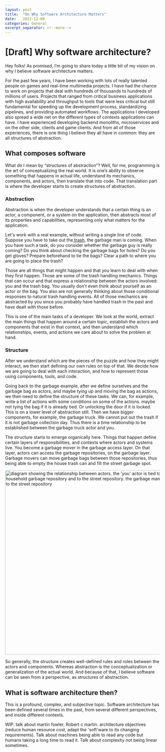 ```yaml
---
layout: post
title:  "On Why Software Architecture Matters"
date:   2022-12-08
categories: General
excerpt_separator: <!--more-->
---
```


# [Draft]  Why software architecture?

Hey folks! As promised, I’m going to share today a little bit of my vision on why I believe software architecture matters.

For the past few years, I have been working with lots of really talented people on games and real-time multimedia projects. I have had the chance to work on projects that deal with hundreds of thousands to hundreds of millions of users. Projects that ranged from critical business applications with high availability and throughput to tools that were less critical but still fundamental for speeding up the development process, standardizing pipelines, and providing automated workflows. The applications I developed also spread a wide net on the different types of contexts applications can have. I have experienced developing backend monoliths, microservices and on the other side, clients and game clients. And from all of those experiences, there is one thing I believe they all have in common: they are all structures of abstraction.

<!--more-->

## What composes software

What do I mean by “structures of abstraction”? Well, for me, programming is the art of conceptualizing the real world. It is one’s ability to observe something that happens in actual life, understand its mechanics, components, and actors, then translate that into code. That translation part is where the developer starts to create structures of abstraction.

### Abstraction

Abstraction is when the developer understands that a certain thing is an actor, a component, or a system on the application, then abstracts most of its properties and capabilities, representing only what matters for the application.

Let's work with a real example, without writing a single line of code. Suppose you have to take out the[ trash](https://www.youtube.com/watch?v=i7gIpuIVE3k), the garbage man is coming. When you have such a task, do you consider whether the garbage guy is really coming? Do you think about checking the garbage bags for holes? Do you get gloves? Prepare beforehand to tie the bags? Clear a path to where you are going to place the trash?

Those are all things that might happen and that you learn to deal with when they first happen. Those are some of the trash handling mechanics. Things that can occur and that express a relationship between the actors involved: you and the trash bag. You usually don't even think about yourself as an actor or the bag. You also are not generally thinking about those conditional responses to natural trash handling events. All of those mechanics are abstracted by you since you probably have handled trash in the past and have dealt with those before.

This is one of the main tasks of a developer. We look at the world, extract the main things that happen around a certain topic, establish the actors and components that exist in that context, and then understand which relationships, events, and actions we care about to solve the problem at hand.

### Structure

After we understand which are the pieces of the puzzle and how they might interact, we then start defining our own rules on top of that. We decide how we are going to deal with each interaction, and how to represent those using components, tools, and code.

Going back to the garbage example, after we define ourselves and the garbage bag as actors, and maybe tying up and moving the bag as actions, we then need to define the structure of these tasks. We can, for example, write a list of actions with some conditions on some of the actions. maybe not tying the bag if it is already tied. Or unlocking the door if it is locked. This is on a lower level of abstraction still. Then we have bigger components, for example, the garbage truck. We cannot put out the trash if it is not garbage collection day. Thus there is a time relationship to be established between the garbage truck actor and you.

The structure starts to emerge organically here. Things that happen define certain layers of responsibilities, and contexts where actors and systems live. You become a garbage mover in the garbage access layer. On that layer, actors can access the garbage repositories, on the garbage layer. Garbage movers can move garbage bags between those repositories, thus being able to empty the house trash can and fill the street garbage spot.

<img src="https://lucasmontec.github.io/assets/images/garbagediagram.jpg" alt="diagram showing the relationship between actors. the 'you' actor is tied to the household garbage repository and to the street repository. the garbage man actor is tied to the street repository" width="600"/>

So generally, the structure creates well-defined rules and roles between the actors and components. Whereas abstraction is the conceptualization or generalization of the actual world. And because of that, I believe software can be seen from a perspective, as structures of abstraction.

## What is software architecture then?

This is a profound, complex, and subjective topic. Software architecture has been defined several times in the past, from several different perspectives, and inside different contexts.

WIP: talk about martin fowler, Robert c martin. architecture objectives (reduce human resource cost, adapt the 'soft'ware to its changing requirements). Talk about machines being able to read any code but humans taking a long time to read it. Talk about complexity not being linear sometimes.

